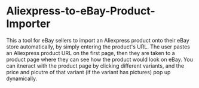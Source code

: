 # Aliexpress-to-eBay-Product-Importer
This a tool for eBay sellers to import an Aliexpress product onto their eBay store automatically, by simply entering the product's URL. The user pastes an Aliexpress product URL on the first page, then they are taken to a product page where they can see how the product would look on eBay. You can itneract with the product page by clicking different variants, and the price and picutre of that variant (if the variant has pictures) pop up dynamically.

